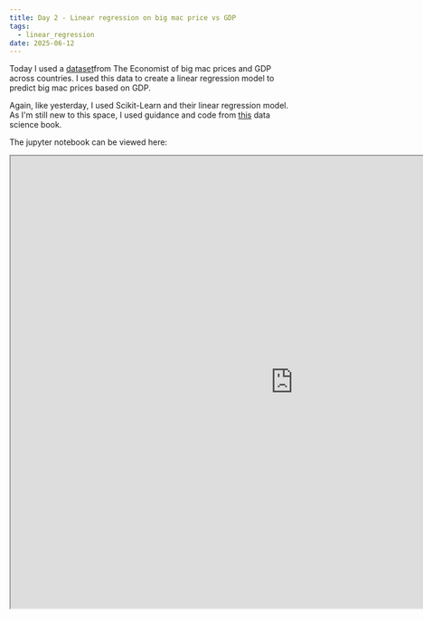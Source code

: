 ```yaml
---
title: Day 2 - Linear regression on big mac price vs GDP
tags:
  - linear_regression
date: 2025-06-12
---
```


Today I used a [dataset](https://github.com/TheEconomist/big-mac-data/tree/master)from The Economist of big mac prices and GDP across countries.
I used this data to create a linear regression model to predict big mac prices based on GDP.

Again, like yesterday, I used Scikit-Learn  and their linear regression model. 
As I'm still new to this space, I used guidance and code from [this](https://python.datasciencebook.ca/regression2.html#linear-regression-in-python) data science book.


The jupyter notebook can be viewed here:
<iframe 
width=1000px
height=800px
src="https://nbviewer.org/github/Lokopu/1000daysofcoding/blob/main/daily-projects/day%202%20-%202025-06-12/Day%202%20-%20Linear%20regression%20%28big%20mac%29.ipynb">
</iframe>

